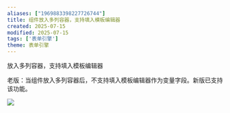 ```yaml
---
aliases: ["1969883398227726744"]
title: 组件放入多列容器，支持填入模板编辑器
created: 2025-07-15
modified: 2025-07-15
tags: ['表单引擎']
theme: 表单引擎
---
```


放入多列容器，支持填入模板编辑器

老版：当组件放入多列容器后，不支持填入模板编辑器作为变量字段。新版已支持该功能。

![](https://myhelpdoc.oss-cn-heyuan.aliyuncs.com/mdimages/8481f1c132f8053e66210a610be74c49.jpg)